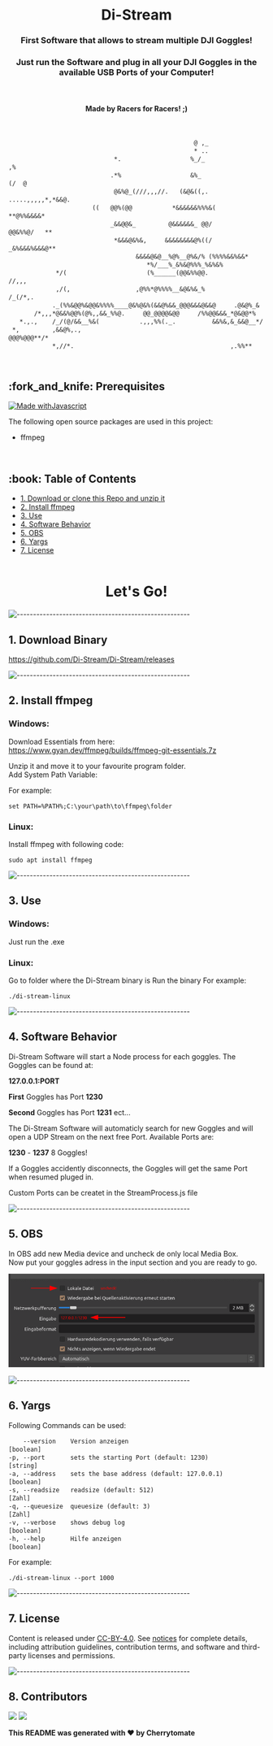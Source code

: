 <h1 align="center"> Di-Stream </h1>
<h3 align="center"> First Software that allows to stream multiple DJI Goggles! </h3>  
<h3 align="center"> Just run the Software and plug in all your DJI Goggles in the available USB Ports of your Computer! </h3> 
</br>
<h4 align="center"> Made by Racers for Racers! ;) </h4> 

</br>

                                                       @ ,_                          
                                                       * ..                          
                                 *.                   %_/_                        ,% 
                                .*%                   &%_                  (/  @     
                                 @&%@_(///,,,//.   (&@&((,.  .....,,,,,*,*&&@.       
                           ((   @@%(@@           *&&&&&&%%%&(          **@%%&&&&*    
                                _&&@@&_         @&&&&&&_ @@/             @@&%%@/   **
                                 *&&&@&%&,     &&&&&&&&@%((/      _&%&&&%&&&@**      
                                       &&&&@&@__%@%__@%&/% (%%%%&&%&&*               
                                          *%/___%_&%&@%%%_%&%&%                      
                 */(                      (%______(@@&%%@@.                //,,,     
                 ,/(,                  ,@%%*@%%%%__&@&%&_%            /_(/*,.        
                ._(%%&@@%&@@&%%%%____@&%@&%(&&@%&&_@@@&&&@&&@     .@&@%_&            
           /*,,,*@&&%@@%(@%,,&&_%%@.     @@_@@@@&@@     /%%@@&&&_*@&@@*%            
       *.,.,    /_/(@/&&__%&(           .,,,%%(._.          &&%&,&_&&@__*/         
     *,         ,&&@%,.,                                        @@@%@@@**/*         
                *,//*.                                           ,.%%**             


</br>


<!-- PREREQUISITES -->
<h2 id="prerequisites"> :fork_and_knife: Prerequisites</h2>

[![Made withJavascript](https://img.shields.io/badge/made%20with%20-Javscript-orange)](https://jupyter.org/try)


The following open source packages are used in this project:
* ffmpeg


</br>

<!-- TABLE OF CONTENTS -->
<h2 id="table-of-contents"> :book: Table of Contents</h2>

- [1. Download or clone this Repo and unzip it](#1-download-or-clone-this-repo-and-unzip-it)
- [2. Install ffmpeg](#2-install-ffmpeg)
- [3. Use](#3-use)
- [4. Software Behavior](#4-software-behavior)
- [5. OBS](#5-obs)
- [6. Yargs](#6-yargs)
- [7. License](#7-license)
  </br>
  </br>
<h1 align="center"> Let's Go!  </h1>

![-----------------------------------------------------](https://raw.githubusercontent.com/andreasbm/readme/master/assets/lines/rainbow.png)


## 1. Download Binary 

https://github.com/Di-Stream/Di-Stream/releases



![-----------------------------------------------------](https://raw.githubusercontent.com/andreasbm/readme/master/assets/lines/rainbow.png)

## 2. Install ffmpeg


### Windows:
Download Essentials from here:  
https://www.gyan.dev/ffmpeg/builds/ffmpeg-git-essentials.7z

Unzip it and move it to your favourite program folder.  
Add System Path Variable:

For example:

   ```
   set PATH=%PATH%;C:\your\path\to\ffmpeg\folder
   ```
### Linux:

Install ffmpeg with following code:
   ```
   sudo apt install ffmpeg
   ```


![-----------------------------------------------------](https://raw.githubusercontent.com/andreasbm/readme/master/assets/lines/rainbow.png)
## 3. Use

### Windows:
Just run the .exe

### Linux:
Go to folder where the Di-Stream binary is
Run the binary
For example:
   ```
   ./di-stream-linux
   ```


![-----------------------------------------------------](https://raw.githubusercontent.com/andreasbm/readme/master/assets/lines/rainbow.png)


## 4. Software Behavior
Di-Stream Software will start a Node process for each goggles. The Goggles can be found at:

**127.0.0.1:PORT**

**First** Goggles has Port **1230**

**Second** Goggles has Port **1231** ect...

The Di-Stream Software will automaticly search for new Goggles and will open a UDP Stream on  the next free Port.
Available Ports are:

**1230** - **1237** 8 Goggles!

If a Goggles accidently disconnects, the Goggles will get the same Port when resumed pluged in.

Custom Ports can be createt in the StreamProcess.js file

![-----------------------------------------------------](https://raw.githubusercontent.com/andreasbm/readme/master/assets/lines/rainbow.png)

## 5. OBS

In OBS add new Media device and uncheck de only local Media Box.  
Now put your goggles adress in the input section and you are ready to go.

![](https://github.com/Di-Stream/Di-Stream/blob/main/assets/obs_example.png)






![-----------------------------------------------------](https://raw.githubusercontent.com/andreasbm/readme/master/assets/lines/rainbow.png)

## 6. Yargs

Following Commands can be used:
   ```
       --version    Version anzeigen                                     [boolean]
  -p, --port       sets the starting Port (default: 1230)               [string]
  -a, --address    sets the base address (default: 127.0.0.1)           [boolean]
  -s, --readsize   readsize (default: 512)                              [Zahl]
  -q, --queuesize  queuesize (default: 3)                               [Zahl]
  -v, --verbose    shows debug log                                      [boolean]
  -h, --help       Hilfe anzeigen                                       [boolean]
  
   ```
For example:
   ```
   ./di-stream-linux --port 1000
   ```

![-----------------------------------------------------](https://raw.githubusercontent.com/andreasbm/readme/master/assets/lines/rainbow.png)

## 7. License

Content is released under [CC-BY-4.0](https://creativecommons.org/licenses/by/4.0/). See [notices](notices.md) for complete details, including attribution guidelines, contribution terms, and software and third-party licenses and permissions.

![-----------------------------------------------------](https://raw.githubusercontent.com/andreasbm/readme/master/assets/lines/rainbow.png)


## 8. Contributors


[![](https://github.com/Cherrytomate.png?size=50)](https://github.com/Cherrytomate)
[![](https://github.com/neilschuerch.png?size=50)](https://github.com/neilschuerch)


**This README was generated with ❤️ by Cherrytomate**





















